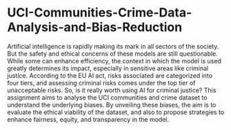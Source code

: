 # UCI-Communities-Crime-Data-Analysis-and-Bias-Reduction
Artificial intelligence is rapidly making its mark in all sectors of the society. But the safety and
ethical concerns of these models are still questionable. While some can enhance efficiency, the
context in which the model is used greatly determines its impact, especially in sensitive areas like
criminal justice. According to the EU AI act, risks associated are categorized into four tiers, and
assessing criminal risks comes under the top tier of unacceptable risks. So, is it really worth using
AI for criminal justice?
This assignment aims to analyse the UCI communities and crime dataset to understand the
underlying biases. By unveiling these biases, the aim is to evaluate the ethical viability of the dataset,
and also to propose strategies to enhance fairness, equity, and transparency in the model.
